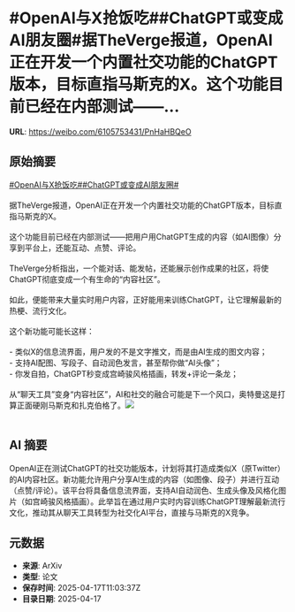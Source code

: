 # #OpenAI与X抢饭吃##ChatGPT或变成AI朋友圈#据TheVerge报道，OpenAI正在开发一个内置社交功能的ChatGPT版本，目标直指马斯克的X。这个功能目前已经在内部测试——...

**URL**: https://weibo.com/6105753431/PnHaHBQeO

## 原始摘要

<a href="https://m.weibo.cn/search?containerid=231522type%3D1%26t%3D10%26q%3D%23OpenAI%E4%B8%8EX%E6%8A%A2%E9%A5%AD%E5%90%83%23&amp;extparam=%23OpenAI%E4%B8%8EX%E6%8A%A2%E9%A5%AD%E5%90%83%23" data-hide=""><span class="surl-text">#OpenAI与X抢饭吃#</span></a><a href="https://m.weibo.cn/search?containerid=231522type%3D1%26t%3D10%26q%3D%23ChatGPT%E6%88%96%E5%8F%98%E6%88%90AI%E6%9C%8B%E5%8F%8B%E5%9C%88%23&amp;extparam=%23ChatGPT%E6%88%96%E5%8F%98%E6%88%90AI%E6%9C%8B%E5%8F%8B%E5%9C%88%23" data-hide=""><span class="surl-text">#ChatGPT或变成AI朋友圈#</span></a><br><br>据TheVerge报道，OpenAI正在开发一个内置社交功能的ChatGPT版本，目标直指马斯克的X。<br><br>这个功能目前已经在内部测试——把用户用ChatGPT生成的内容（如AI图像）分享到平台上，还能互动、点赞、评论。<br><br>TheVerge分析指出，一个能对话、能发帖，还能展示创作成果的社区，将使ChatGPT彻底变成一个有生命的“内容社区”。<br><br>如此，便能带来大量实时用户内容，正好能用来训练ChatGPT，让它理解最新的热梗、流行文化。<br><br>这个新功能可能长这样：<br><br>- 类似X的信息流界面，用户发的不是文字推文，而是由AI生成的图文内容；<br>- 支持AI配图、写段子、自动润色发言，甚至帮你做“AI头像”；<br>- 你发自拍，ChatGPT秒变成宫崎骏风格插画，转发+评论一条龙；<br><br>从“聊天工具”变身“内容社区”，AI和社交的融合可能是下一个风口，奥特曼这是打算正面硬刚马斯克和扎克伯格了。<img style="" src="https://tvax2.sinaimg.cn/large/006Fd7o3gy1i0jy334vykj31400qo1kx.jpg" referrerpolicy="no-referrer"><br><br>

## AI 摘要

OpenAI正在测试ChatGPT的社交功能版本，计划将其打造成类似X（原Twitter）的AI内容社区。新功能允许用户分享AI生成的内容（如图像、段子）并进行互动（点赞/评论）。该平台将具备信息流界面，支持AI自动润色、生成头像及风格化图片（如宫崎骏风格插画）。此举旨在通过用户实时内容训练ChatGPT理解最新流行文化，推动其从聊天工具转型为社交化AI平台，直接与马斯克的X竞争。

## 元数据

- **来源**: ArXiv
- **类型**: 论文
- **保存时间**: 2025-04-17T11:03:37Z
- **目录日期**: 2025-04-17
